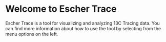 # Welcome to Escher Trace

Escher Trace is a tool for visualizing and analyzing 13C Tracing data. You can find more information about how to use the tool by selecting from the menu options on the left.